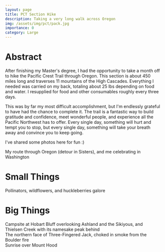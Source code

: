 ```yaml
---
layout: page
title: PCT Section Hike
description: Taking a very long walk across Oregon
img: /assets/img/pct/pack.jpg
importance: 0
category: Large
---
```


# Abstract
After finishing my Master's degree, I had the opportunity to take a month off to hike the Pacific Crest Trail through Oregon. This section is about 450 miles long and traverses 11 mountains of the High Cascades. Everything I needed was carried on my back, totaling about 25 lbs depending on food and water. I resupplied for food and other consumables roughly every three days.

This was by far my most difficult accomplishment, but I'm endlessly grateful to have had the chance to complete it. The trail is a fantastic way to build gratitude and confidence, meet wonderful people, and experience all the Pacific Northwest has to offer. Every single day, something will hurt and tempt you to stop, but every single day, something will take your breath away and convince you to keep going.

I've shared some photos here for fun :)

<div class="row mt-3 align-items-center">
    <div class="col-sm-5">
        <img class="img-fluid rounded z-depth-1" src="{{ '/assets/img/pct/route.png' | relative_url }}" alt="" title="pct route" data-zoomable/>
    </div>
    <div class="col-sm-7">
        <img class="img-fluid rounded z-depth-1" src="{{ '/assets/img/pct/end.jpg' | relative_url }}" alt="" title="me in wa" data-zoomable/>
    </div>
</div>
<div class="caption">
    My route through Oregon (detour in Sisters), and me celebrating in Washington
</div>

# Small Things

<div class="row mt-3 align-items-center">
    <div class="col-sm">
        <img class="img-fluid rounded z-depth-1" src="{{ '/assets/img/pct/butterfly.jpg' | relative_url }}" alt="" title="pct route" data-zoomable/>
    </div>
    <div class="col-sm">
        <img class="img-fluid rounded z-depth-1" src="{{ '/assets/img/pct/flowers.jpg' | relative_url }}" alt="" title="me in wa" data-zoomable/>
    </div>
    <div class="col-sm">
        <img class="img-fluid rounded z-depth-1" src="{{ '/assets/img/pct/huckleberry.jpg' | relative_url }}" alt="" title="me in wa" data-zoomable/>
    </div>
</div>
<div class="caption">
    Pollinators, wildflowers, and huckleberries galore
</div>

# Big Things

<div class="row mt-3 align-items-center">
    <div class="col-sm">
        <img class="img-fluid rounded z-depth-1" src="{{ '/assets/img/pct/hobart.jpg' | relative_url }}" alt="" title="pct route" data-zoomable/>
    </div>
    <div class="col-sm">
        <img class="img-fluid rounded z-depth-1" src="{{ '/assets/img/pct/thielsen.jpg' | relative_url }}" alt="" title="me in wa" data-zoomable/>
    </div>
</div>
<div class="caption">
    Campsite at Hobart Bluff overlooking Ashland and the Sikiyous, and Thielsen Creek with its namesake peak behind
</div>

<div class="row mt-3 align-items-center">
    <div class="col-sm">
        <img class="img-fluid rounded z-depth-1" src="{{ '/assets/img/pct/jack.jpg' | relative_url }}" alt="" title="pct route" data-zoomable/>
    </div>
</div>
<div class="caption">
    The northern face of Three-Fingered Jack, choked in smoke from the Boulder fire
</div>


<div class="row mt-3 align-items-center">
    <div class="col-sm">
        <img class="img-fluid rounded z-depth-1" src="{{ '/assets/img/pct/hood.jpg' | relative_url }}" alt="" title="pct route" data-zoomable/>
    </div>
</div>
<div class="caption">
    Sunrise over Mount Hood
</div>
